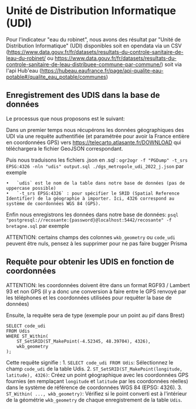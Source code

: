 # Unité de Distribution Informatique (UDI)

Pour l'indicateur "eau du robinet", nous avons des résultat par "Unité de Distribution Informatique" (UDI) disponibles soit en opendata via un CSV (https://www.data.gouv.fr/fr/datasets/resultats-du-controle-sanitaire-de-leau-du-robinet/ ou https://www.data.gouv.fr/fr/datasets/resultats-du-controle-sanitaire-de-leau-distribuee-commune-par-commune/) soit via l'api Hub'eau (https://hubeau.eaufrance.fr/page/api-qualite-eau-potable#/qualite_eau_potable/communes)

## Enregistrement des UDIS dans la base de données

Le processus que nous proposons est le suivant:

Dans un premier temps nous récupérons les données géographiques des UDI via une requête authentifiée (et paramétrée pour avoir la France entière en coordonnées GPS) vers https://telecarto.atlasante.fr/DOWNLOAD qui téléchargera le fichier GeoJSON correspondant.

Puis nous traduisons les fichiers .json en .sql : `ogr2ogr -f "PGDump" -t_srs EPSG:4326 -nln "udis" output.sql ./dgs_metropole_udi_2022_j.json` par exemple

	•	`udis` est le nom de la table dans notre base de données (pas de uppercase possible)
	•	`-t_srs EPSG:4326` : pour spécifier le SRID (Spatial Reference Identifier) de la géographie à importer. Ici, 4326 correspond au système de coordonnées WGS 84 (GPS).

Enfin nous enregistrons les données dans notre base de données: `psql "postgresql://recosante:{password}@localhost:5442/recosante" -f bretagne.sql` par exemple

ATTENTION: certains champs des colonnes `wkb_geometry` ou `code_udi` peuvent être nuls, pensez à les supprimer pour ne pas faire bugger Prisma

## Requête pour obtenir les UDIS en fonction de coordonnées

ATTENTION: les coordonnées doivent être dans un format RGF93 / Lambert 93 et non GPS (il y a donc une conversion à faire entre le GPS renvoyé par les téléphones et les coordonnées utilisées pour requêter la base de données)

Ensuite, la requête sera de type (exemple pour un point au pif dans Brest)

```
SELECT code_udi
FROM Udis
WHERE ST_Within(
    ST_SetSRID(ST_MakePoint(-4.52345, 48.39704), 4326),
    wkb_geometry
);
```

Cette requête signifie :
	1.	`SELECT code_udi FROM Udis`: Sélectionnez le champ `code_udi` de la table ﻿Udis.
	2.	`ST_SetSRID(ST_MakePoint(longitude, latitude), 4326)`: Créez un point géographique avec les coordonnées GPS fournies (en remplaçant `longitude` et `latitude` par les coordonnées réelles) dans le système de référence de coordonnées WGS 84 (EPSG: 4326).
	3.	`ST_Within( ..., wkb_geometry)`: Vérifiez si le point converti est à l'intérieur de la géométrie `wkb_geometry` de chaque enregistrement de la table `Udis`.